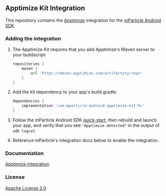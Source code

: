 ## Apptimize Kit Integration

This repository contains the [Apptimize](https://www.apptimize.com/) integration for the [mParticle Android SDK](https://github.com/mParticle/mparticle-android-sdk).

### Adding the integration

1. The Apptimize Kit requires that you add Apptimize's Maven server to your buildscript:

    ```groovy
    repositories {
        maven {
            url 'https://maven.apptimize.com/artifactory/repo'
        }
    }
    ```
2. Add the kit dependency to your app's build.gradle:

    ```groovy
    dependencies {
        implementation 'com.mparticle:android-apptimize-kit:5+'
    }
    ```
3. Follow the mParticle Android SDK [quick-start](https://github.com/mParticle/mparticle-android-sdk), then rebuild and launch your app, and verify that you see `"Apptimize detected"` in the output of `adb logcat`.
4. Reference mParticle's integration docs below to enable the integration.

### Documentation

[Apptimize integration](https://docs.mparticle.com/integrations/apptimize)

### License

[Apache License 2.0](https://www.apache.org/licenses/LICENSE-2.0)
